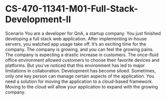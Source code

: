 # CS-470-11341-M01-Full-Stack-Development-II
Scenario
You are a developer for QnA, a startup company. You just finished developing a full stack web application. After implementing in-house servers, you watched app usage take off. It’s an exciting time for the company. The company is growing, and you can feel the growing pains. The company is expecting a drastic increase in customers. The once-fluid office environment allowed customers to choose their favorite devices and platforms. But you’ve noticed that this environment has led to major limitations in collaboration. Development has become siloed. Sometimes, only one key person can manage certain aspects of the application. You need a solution for moving the application to a cloud-based framework. Moving to the cloud will allow your application to expand with the growing company.
